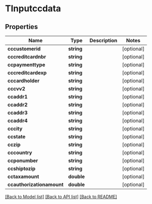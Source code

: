 # TInputccdata

## Properties
Name | Type | Description | Notes
------------ | ------------- | ------------- | -------------
**cccustomerid** | **string** |  | [optional] 
**cccreditcardnbr** | **string** |  | [optional] 
**ccpaymenttype** | **string** |  | [optional] 
**cccreditcardexp** | **string** |  | [optional] 
**cccardholder** | **string** |  | [optional] 
**cccvv2** | **string** |  | [optional] 
**ccaddr1** | **string** |  | [optional] 
**ccaddr2** | **string** |  | [optional] 
**ccaddr3** | **string** |  | [optional] 
**ccaddr4** | **string** |  | [optional] 
**cccity** | **string** |  | [optional] 
**ccstate** | **string** |  | [optional] 
**cczip** | **string** |  | [optional] 
**cccountry** | **string** |  | [optional] 
**ccponumber** | **string** |  | [optional] 
**ccshiptozip** | **string** |  | [optional] 
**cctaxamount** | **double** |  | [optional] 
**ccauthorizationamount** | **double** |  | [optional] 

[[Back to Model list]](../README.md#documentation-for-models) [[Back to API list]](../README.md#documentation-for-api-endpoints) [[Back to README]](../README.md)


